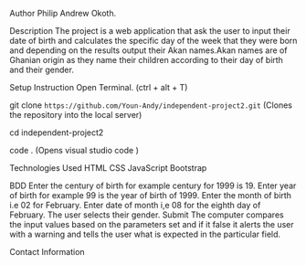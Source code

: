 Author
Philip Andrew Okoth.

Description
The project is a web application that ask the user to input their date of birth and calculates the specific day of the week that they were born and depending on the results output their Akan names.Akan names are of Ghanian origin as they name their children according to their day of birth and their gender.

Setup Instruction 
Open Terminal. (ctrl + alt + T)

git clone ```https://github.com/Youn-Andy/independent-project2.git``` (Clones the repository into the local server)

cd independent-project2

code . (Opens visual studio code )

Technologies Used
HTML
CSS
JavaScript 
Bootstrap 

BDD
Enter the century of birth for example century for 1999 is 19.
Enter year of birth for example 99 is the year of birth of 1999.
Enter the month of birth i.e 02 for February.
Enter date of month i,e 08 for the eighth day of February.
The user selects their gender.
Submit
The computer compares the input values based on the parameters set and if it false it alerts the user with a warning and tells the user what is expected in the particular field. 



Contact Information

